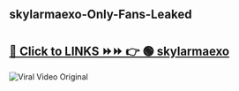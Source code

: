 
 ## skylarmaexo-Only-Fans-Leaked

# <h2><a href="https://clipsfans.com/skylarmaexo&ref=git">🔗 Click to LINKS ⏩⏩ 👉 🟢 skylarmaexo </a></h2>

<a href="https://clipsfans.com/skylarmaexo&ref=git" rel="nofollow" data-target="animated-image.originalLink"><img src="https://i.ibb.co.com/xMMVF88/686577567.gif" alt="Viral Video Original" style="max-width: 100%; display: inline-block;" data-target="animated-image.originalImage"></a>
